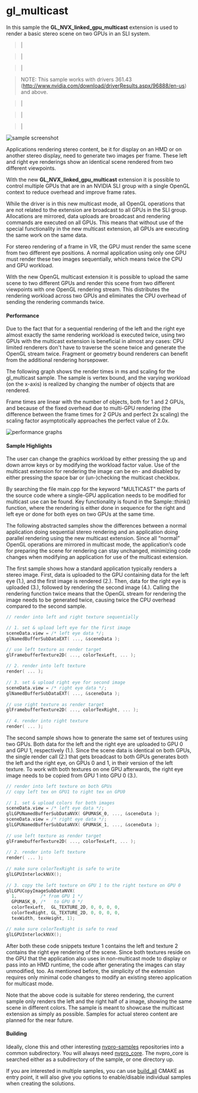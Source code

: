 # gl_multicast
In this sample the **GL_NVX_linked_gpu_multicast** extension is used to render a basic stereo scene on two GPUs in an SLI system.

> |

> |

> |

> NOTE: This sample works with drivers 361.43 (http://www.nvidia.com/download/driverResults.aspx/96888/en-us) and above.

> |

> |

> |

![sample screenshot](https://github.com/nvpro-samples/gl_multicast/blob/master/doc/sample.png)

Applications rendering stereo content, be it for display on an HMD or on another stereo display, need to generate two images per frame. These left and right eye renderings show an identical scene rendered from two different viewpoints.

With the new **GL_NVX_linked_gpu_multicast** extension it is possible to control multiple GPUs that are in an NVIDIA SLI group with a single OpenGL context to reduce overhead and improve frame rates.

While the driver is in this new multicast mode, all OpenGL operations that are not related to the extension are broadcast to all GPUs in the SLI group. Allocations are mirrored, data uploads are broadcast and rendering commands are executed on all GPUs. This means that without use of the special functionality in the new multicast extension, all GPUs are executing the same work on the same data.

For stereo rendering of a frame in VR, the GPU must render the same scene from two different eye positions. A normal application using only one GPU must render these two images sequentially, which means twice the CPU and GPU workload.

With the new OpenGL multicast extension it is possible to upload the same scene to two different GPUs and render this scene from two different viewpoints with one OpenGL rendering stream. This distributes the rendering workload across two GPUs and eliminates the CPU overhead of sending the rendering commands twice.


#### Performance
Due to the fact that for a sequential rendering of the left and the right eye almost exactly the same rendering workload is executed twice, using two GPUs with the multicast extension is beneficial in almost any cases: CPU limited renderers don't have to traverse the scene twice and generate the OpenGL stream twice. Fragment or geometry bound renderers can benefit from the additional rendering horsepower. 

The following graph shows the render times in ms and scaling for the gl_multicast sample. The sample is vertex bound, and the varying workload (on the x-axis) is realized by changing the number of objects that are rendered.

Frame times are linear with the number of objects, both for 1 and 2 GPUs, and because of the fixed overhead due to multi-GPU rendering (the difference between the frame times for 2 GPUs and perfect 2x scaling) the scaling factor asymptotically approaches the perfect value of 2.0x.

![performance graphs](https://github.com/nvpro-samples/gl_multicast/blob/master/doc/performance.png)

#### Sample Highlights
The user can change the graphics workload by either pressing the up and down arrow keys or by modifying the workload factor value.
Use of the multicast extension for rendering the image can be en- and disabled by either pressing the space bar or (un-)checking the multicast checkbox.

By searching the file main.cpp for the keyword "MULTICAST" the parts of the source code where a single-GPU application needs to be modified for multicast use can be found. Key functionality is found in the Sample::think() function, where the rendering is either done in sequence for the right and left eye or done for both eyes on two GPUs at the same time.

The following abstracted samples show the differences between a normal application doing sequential stereo rendering and an application doing parallel rendering using the new multicast extension. Since all “normal” OpenGL operations are mirrored in multicast mode, the application’s code for preparing the scene for rendering can stay unchanged, minimizing code changes when modifying an application for use of the multicast extension. 

The first sample shows how a standard application typically renders a stereo image. First, data is uploaded to the GPU containing data for the left eye (1.), and the first image is rendered (2.). Then, data for the right eye is uploaded (3.), followed by rendering the second image (4.). Calling the rendering function twice means that the OpenGL stream for rendering the image needs to be generated twice, causing twice the CPU overhead compared to the second sample.

``` cpp
// render into left and right texture sequentially

// 1. set & upload left eye for the first image
sceneData.view = /* left eye data */;
glNamedBufferSubDataEXT( ..., &sceneData );

// use left texture as render target
glFramebufferTexture2D( ..., colorTexLeft, ... );
 
// 2. render into left texture
render( ... );
 
// 3. set & upload right eye for second image
sceneData.view = /* right eye data */;
glNamedBufferSubDataEXT( ..., &sceneData );
 
// use right texture as render target
glFramebufferTexture2D( ..., colorTexRight, ... );
 
// 4. render into right texture
render( ... );
```
The second sample shows how to generate the same set of textures using two GPUs. Both data for the left and the right eye are uploaded to GPU 0 and GPU 1, respectively (1.). Since the scene data is identical on both GPUs, the single render call (2.) that gets broadcast to both GPUs generates both the left and the right eye, on GPUs 0 and 1, in their version of the left texture. To work with both textures on one GPU afterwards, the right eye image needs to be copied from GPU 1 into GPU 0 (3.).

``` cpp
// render into left texture on both GPUs
// copy left tex on GPU1 to right tex on GPU0
 
// 1. set & upload colors for both images
sceneData.view = /* left eye data */;
glLGPUNamedBufferSubDataNVX( GPUMASK_0, ..., &sceneData );
sceneData.view = /* right eye data */;
glLGPUNamedBufferSubDataNVX( GPUMASK_1, ..., &sceneData );
 
// use left texture as render target
glFramebufferTexture2D( ..., colorTexLeft, ... );
 
// 2. render into left texture
render( ... );
 
// make sure colorTexRight is safe to write
glLGPUInterlockNVX();
 
// 3. copy the left texture on GPU 1 to the right texture on GPU 0
glLGPUCopyImageSubDataNVX(
  1,         /* from GPU 1 */ 
  GPUMASK_0, /*   to GPU 0 */ 
  colorTexLeft,  GL_TEXTURE_2D, 0, 0, 0, 0,
  colorTexRight, GL_TEXTURE_2D, 0, 0, 0, 0,
  texWidth, texHeight, 1);

// make sure colorTexRight is safe to read
glLGPUInterlockNVX();
```

After both these code snippets texture 1 contains the left and texture 2 contains the right eye rendering of the scene. Since both textures reside on the GPU that the application also uses in non-multicast mode to display or pass into an HMD runtime, the code after generating the images can stay unmodified, too. As mentioned before, the simplicity of the extension requires only minimal code changes to modify an existing stereo application for multicast mode.

Note that the above code is suitable for stereo rendering, the current sample only renders the left and the right half of a image, showing the same scene in different colors. The sample is meant to showcase the multicast extension as simply as possible. Samples for actual stereo content are planned for the near future.

#### Building
Ideally, clone this and other interesting [nvpro-samples](https://github.com/nvpro-samples) repositories into a common subdirectory. You will always need [nvpro_core](https://github.com/nvpro-samples/nvpro_core). The nvpro_core is searched either as a subdirectory of the sample, or one directory up.

If you are interested in multiple samples, you can use [build_all](https://github.com/nvpro-samples/build_all) CMAKE as entry point, it will also give you options to enable/disable individual samples when creating the solutions.
